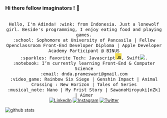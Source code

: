### Hi there fellow imaginators ! 👋


<p align="center">
  <br>
  <samp>
    Hello, I'm Adinda! :wink: from Indonesia.
    Just a lonewolf girl. Beside's programming, I enjoy eating food and playing games.<br>
    :school: Sophomore at University of Pancasila | Fellow Openclassroom Front-End Developer Diploma | Apple Developer Academy Participant @ BINUS <br>
    :sparkles: Favorite Tech: Javascript<code><img height="20" src="https://raw.githubusercontent.com/github/explore/80688e429a7d4ef2fca1e82350fe8e3517d3494d/topics/javascript/javascript.png"></code>, Swift<code><img height="20" src="https://img.favpng.com/9/14/8/swift-apple-programming-language-xcode-png-favpng-yJUWQpuDBZMQXYL1mkt70FVSq.jpg"></code>. <br>
    :notebook: I’m currently learning Front-End & Computer Science <br>
    :email:	dnda.prameswari@gmail.com <br>
    :video_game: Rainbow Six Siege | Genshin Impact | Animal Crossing : New Horizon | Tales of Series <br>
    :musical_note: Nano | My Frist Story | SawanoHiroyuki[nZk] | Aimer <br>
  </samp>
  <a href="https://www.linkedin.com/in/dindatiwi/" target="_blank"><img src="https://img.shields.io/badge/LinkedIn-%230077B5.svg?&style=flat-square&logo=linkedin&logoColor=white" alt="LinkedIn"></a>
<a href="https://www.instagram.com/tiwi707/" target="_blank"><img src="https://img.shields.io/badge/Instagram-%23E4405F.svg?&style=flat-square&logo=instagram&logoColor=white" alt="Instagram"></a>
  <a href="https://twitter.com/tiwi707" target="_blank"><img src="https://img.shields.io/badge/Twitter-%230077B5.svg?&style=flat-square&logo=twitter&logoColor=white" alt="Twitter"></a><br>
  
  
  ![github stats](https://github-readme-stats.vercel.app/api?username=dindatiwi&show_icons=true)
</p>





<!--
**dindatiwi/dindatiwi** is a ✨ _special_ ✨ repository because its `README.md` (this file) appears on your GitHub profile.

Here are some ideas to get you started:
:art: Portfolio: https://jojonicho.wtf <br>
:pencil: Resume: https://cv.jojonicho.wtf <br>
- 🔭 I’m currently working on ...
- 🌱 I’m currently learning ...
- 👯 I’m looking to collaborate on ...
- 🤔 I’m looking for help with ...
- 💬 Ask me about ...
- 📫 How to reach me: ...
- 😄 Pronouns: ...
- ⚡ Fun fact: ...
-->
